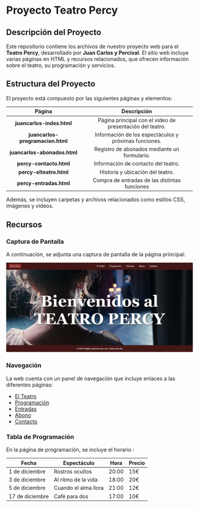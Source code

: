 # Proyecto Teatro Percy

## Descripción del Proyecto
Este repositorio contiene los archivos de nuestro proyecto web para el **Teatro Percy**, desarrollado por **Juan Carlos y Percival**.
El sitio web incluye varias páginas en HTML y recursos relacionados, que ofrecen información sobre el teatro, su programación y servicios.

## Estructura del Proyecto
El proyecto está compuesto por las siguientes páginas y elementos:

| Página                 | Descripción                                                                 |
|:------------------------:|:-----------------------------------------------------------------------------:|
| **juancarlos-index.html** | Página principal con el video de presentación del teatro.                    |
| **juancarlos-programacion.html** | Información de los espectáculos y próximas funciones.                 |
| **juancarlos-abonados.html**    | Registro de abonados mediante un formulario.                           |
| **percy-contacto.html**    | Información de contacto del teatro.                                         |
| **percy-elteatro.html**    | Historia y ubicación del teatro.                                            |
| **percy-entradas.html**    | Compra de entradas de las distintas funciones                               |

Además, se incluyen carpetas y archivos relacionados como estilos CSS, imágenes y videos.

## Recursos
### Captura de Pantalla
A continuación, se adjunta una captura de pantalla de la página principal:

![Página Principal](./grupo3_ProyectoCSS/img/captura-index.png)

### Navegación
La web cuenta con un panel de navegación que incluye enlaces a las diferentes páginas:
- [El Teatro](./grupo3_ProyectoCSS/percy-elteatro.html)
- [Programación](./grupo3_ProyectoCSS/juancarlos-programacion.html)
- [Entradas](./grupo3_ProyectoCSS/percy-entradas.html)
- [Abono](./grupo3_ProyectoCSS/juancarlos-abonados.html)
- [Contacto](./grupo3_ProyectoCSS/percy-contacto.html)

### Tabla de Programación
En la página de programación, se incluye el horario :

| Fecha          | Espectáculo         | Hora   | Precio |
|----------------|---------------------|--------|--------|
| 1 de diciembre | Rostros ocultos     | 20:00  | 15€    |
| 3 de diciembre | Al ritmo de la vida | 18:00  | 20€    |
| 5 de diciembre | Cuando el alma llora | 21:00  | 12€    |
| 17 de diciembre | Café para dos      | 17:00  | 10€    |